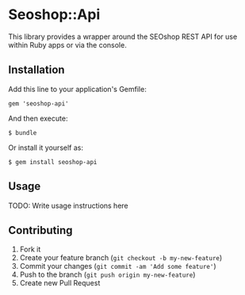 # Seoshop::Api

This library provides a wrapper around the SEOshop REST API for use within Ruby apps or via the console.

## Installation

Add this line to your application's Gemfile:

    gem 'seoshop-api'

And then execute:

    $ bundle

Or install it yourself as:

    $ gem install seoshop-api

## Usage

TODO: Write usage instructions here

## Contributing

1. Fork it
2. Create your feature branch (`git checkout -b my-new-feature`)
3. Commit your changes (`git commit -am 'Add some feature'`)
4. Push to the branch (`git push origin my-new-feature`)
5. Create new Pull Request
